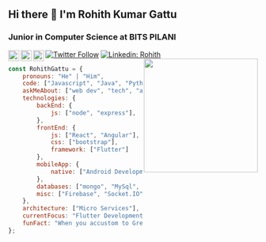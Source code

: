 ## Hi there 👋 I'm Rohith Kumar Gattu
### Junior in Computer Science at BITS PILANI
[![Twitter Follow](https://img.shields.io/twitter/follow/GattuRohithKum2?label=Follow)](https://twitter.com/intent/follow?screen_name=GattuRohithKum2)
[![Linkedin: Rohith](https://img.shields.io/badge/-Rohith-blue?style=flat-square&logo=Linkedin&logoColor=white&link=https://www.linkedin.com/in/gattu-rohith-kumar-102965192/)](https://www.linkedin.com/in/gattu-rohith-kumar-102965192/)
[<img align="left" alt="Rohith Kumar Gattu | G Mail" width=22px target="_blank" src="https://www.vectorlogo.zone/logos/gmail/gmail-icon.svg">](mailto:rohithkumargattu979@gmail.com)
[<img align="left" alt="Rohith Kumar Gattu | Instagram" width=22px target="_blank" src="https://www.vectorlogo.zone/logos/instagram/instagram-icon.svg">](https://www.instagram.com/rohith_kumar_gattu/)
[<img align="left" alt="saiankit | Facebook" width=22px src="https://www.vectorlogo.zone/logos/facebook/facebook-icon.svg">](https://www.facebook.com/gattu.sunny.1/)
<img align='right' src="https://media.giphy.com/media/M9gbBd9nbDrOTu1Mqx/giphy.gif" width="230">

<!--
**Rohithkumargattu979/Rohithkumargattu979** is a ✨ _special_ ✨ repository because its `README.md` (this file) appears on your GitHub profile.

Here are some ideas to get you started:

- 🔭 I’m currently working on ...
- 🌱 I’m currently learning ...
- 👯 I’m looking to collaborate on ...
- 🤔 I’m looking for help with ...
- 💬 Ask me about ...
- 📫 How to reach me: ...
- 😄 Pronouns: ...
- ⚡ Fun fact: ...
-->
```javascript
const RohithGattu = {
    pronouns: "He" | "Him",
    code: ["Javascript", "Java", "Python", "Kotlin", "Dart", "C", "C++"],
    askMeAbout: ["web dev", "tech", "app dev", "SDLC"],
    technologies: {
        backEnd: {
            js: ["node", "express"],
        },
        frontEnd: {
            js: ["React", "Angular"],
            css: ["bootstrap"],
            framework: ["Flutter"]
        },
        mobileApp: {
            native: ["Android Development", "Flutter Development", ".NET/Xamarin Development"]
        },
        databases: ["mongo", "MySql", "sqlite"],
        misc: ["Firebase", "Socket.IO", "selenium", "mongoDB"]
    },
    architecture: ["Micro Services"],
    currentFocus: "Flutter Development, MERN Stack",
    funFact: "When you accustom to Greedy, it's heavy to appreciate DFS - RohithGattu"
};
```
